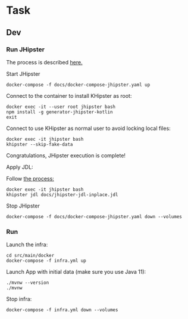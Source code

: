 # Task

## Dev

### Run JHipster

The process is described [here.](https://www.jhipster.tech/installation/#docker-installation-for-advanced-users-only)

Start JHipster

    docker-compose -f docs/docker-compose-jhipster.yaml up

Connect to the container to install KHipster as root:

    docker exec -it --user root jhipster bash
    npm install -g generator-jhipster-kotlin
    exit

Connect to use KHipster as normal user to avoid locking local files:

    docker exec -it jhipster bash
    khipster --skip-fake-data

Congratulations, JHipster execution is complete!

Apply JDL:

Follow [the process:](https://www.jhipster.tech/creating-an-entity/#jhipster-uml-and-jdl-studio)

    docker exec -it jhipster bash
    khipster jdl docs/jhipster-jdl-inplace.jdl


Stop JHipster

    docker-compose -f docs/docker-compose-jhipster.yaml down --volumes

### Run

Launch the infra:

    cd src/main/docker
    docker-compose -f infra.yml up

Launch App with initial data (make sure you use Java 11):

    ./mvnw --version
    ./mvnw

Stop infra:

    docker-compose -f infra.yml down --volumes






